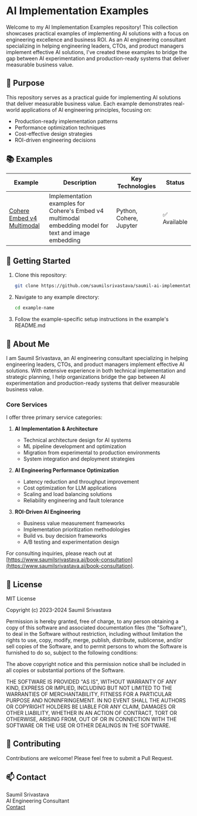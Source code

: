 # AI Implementation Examples

Welcome to my AI Implementation Examples repository! This collection showcases practical examples of implementing AI solutions with a focus on engineering excellence and business ROI. As an AI engineering consultant specializing in helping engineering leaders, CTOs, and product managers implement effective AI solutions, I've created these examples to bridge the gap between AI experimentation and production-ready systems that deliver measurable business value.

## 🎯 Purpose

This repository serves as a practical guide for implementing AI solutions that deliver measurable business value. Each example demonstrates real-world applications of AI engineering principles, focusing on:

- Production-ready implementation patterns
- Performance optimization techniques
- Cost-effective design strategies
- ROI-driven engineering decisions

## 📚 Examples

| Example | Description | Key Technologies | Status |
|---------|-------------|------------------|--------|
| [Cohere Embed v4 Multimodal](./cohere-embed-v4-multimodal/) | Implementation examples for Cohere's Embed v4 multimodal embedding model for text and image embedding | Python, Cohere, Jupyter | ✅ Available |
## 🚀 Getting Started

1. Clone this repository:
   ```bash
   git clone https://github.com/saumilsrivastava/saumil-ai-implementation-examples.git
   ```

2. Navigate to any example directory:
   ```bash
   cd example-name
   ```

3. Follow the example-specific setup instructions in the example's README.md

## 💼 About Me

I am Saumil Srivastava, an AI engineering consultant specializing in helping engineering leaders, CTOs, and product managers implement effective AI solutions. With extensive experience in both technical implementation and strategic planning, I help organizations bridge the gap between AI experimentation and production-ready systems that deliver measurable business value.

### Core Services

I offer three primary service categories:

1. **AI Implementation & Architecture**
   * Technical architecture design for AI systems
   * ML pipeline development and optimization
   * Migration from experimental to production environments
   * System integration and deployment strategies

2. **AI Engineering Performance Optimization**
   * Latency reduction and throughput improvement
   * Cost optimization for LLM applications
   * Scaling and load balancing solutions
   * Reliability engineering and fault tolerance

3. **ROI-Driven AI Engineering**
   * Business value measurement frameworks
   * Implementation prioritization methodologies
   * Build vs. buy decision frameworks
   * A/B testing and experimentation design

For consulting inquiries, please reach out at [https://www.saumilsrivastava.ai/book-consultation](https://www.saumilsrivastava.ai/book-consultation).

## 📝 License

MIT License

Copyright (c) 2023-2024 Saumil Srivastava

Permission is hereby granted, free of charge, to any person obtaining a copy
of this software and associated documentation files (the "Software"), to deal
in the Software without restriction, including without limitation the rights
to use, copy, modify, merge, publish, distribute, sublicense, and/or sell
copies of the Software, and to permit persons to whom the Software is
furnished to do so, subject to the following conditions:

The above copyright notice and this permission notice shall be included in all
copies or substantial portions of the Software.

THE SOFTWARE IS PROVIDED "AS IS", WITHOUT WARRANTY OF ANY KIND, EXPRESS OR
IMPLIED, INCLUDING BUT NOT LIMITED TO THE WARRANTIES OF MERCHANTABILITY,
FITNESS FOR A PARTICULAR PURPOSE AND NONINFRINGEMENT. IN NO EVENT SHALL THE
AUTHORS OR COPYRIGHT HOLDERS BE LIABLE FOR ANY CLAIM, DAMAGES OR OTHER
LIABILITY, WHETHER IN AN ACTION OF CONTRACT, TORT OR OTHERWISE, ARISING FROM,
OUT OF OR IN CONNECTION WITH THE SOFTWARE OR THE USE OR OTHER DEALINGS IN THE
SOFTWARE.

## 🤝 Contributing

Contributions are welcome! Please feel free to submit a Pull Request.

## 📫 Contact

Saumil Srivastava  
AI Engineering Consultant  
[Contact](https://www.saumilsrivastava.ai/book-consultation)
